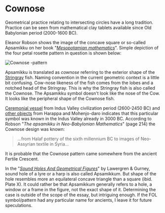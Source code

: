 # Cownose

Geometrical practice relating to intersecting circles have a long tradition. Practice can be seen from mathematical clay tablets available since Old Babylonian period (2000-1600 BC). 

Eleanor Robson shows the image of the concave square or so-called Apsamikku on her book "*[Mesopotamian mathematics](https://www.academia.edu/1261766/Mesopotamian_mathematics_page_proofs_)*". Simple depiction of the four petal rosette pattern in question is shown below:

![Cownose -pattern](https://floweroflifemystery.files.wordpress.com/2014/09/nacc88yttocc88kuva-2014-9-23-kello-18-26-34.png?w=200&h=200)

Apsamikku is translated as *cownose* referring to the exterior shape of the [Stringray](https://en.wikipedia.org/wiki/Cownose_ray#/media/File:Cownose_Rays.jpg) fish. Naming convention in the current geometric context is a little bit confusing. Cow-nose likeness of the fish comes from the lobes and a notched head of the Stringray. This is why the Stringray fish is also called the Cownose. The Apsamikku symbol doesn't look like the nose of the Cow. It looks like the peripheral shape of the Cownose fish.

[Ceremonial vessel](https://commons.wikimedia.org/wiki/File:Ceremonial_Vessel_LACMA_AC1997.93.1.jpg) from Indus Valley civilization period (2600-2450 BC) and [other objects](http://www.pinterest.com/markomanninen/cows-nose/) from Harappa and Mohenjo-daro indicates that this particular symbol was known in the Indus Valley already in 3000 BC. According to Robson "*The apsamikku in Neo-Babylonian Mathematics*" (page 214) the Cownose design was known:

> ...from Halaf pottery of the sixth millennium BC to images of Neo-Assyrian textile in Syria...

It is probable that the Cownose pattern came somewhere from the ancient Fertile Crescent.

In the "*[Sound Holes And Geometrical Figures](http://www.hunter.cuny.edu/physics/faculty/lawergren/repository/files/articles/Soundholes%20and%20Geometrical%20Figures.pdf)*" by Lawergren & Gurney, sound hole of a lyre or a harp is also called Apsamikkum. But shape of the hole resembles more an equilateral concave triangle than a square (ibid. Plate X). It could rather be that Apsamikkum generally refers to a hole, a window or a frame in the figure, not the exact shape of it. Determining the case is outside of the scope of the essay, but intriguing enough. If the FOL symbol/pattern had any particular name for ancients, I leave it for future speculations.